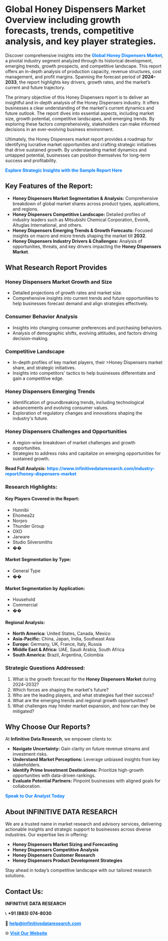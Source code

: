 <h1>Global Honey Dispensers Market Overview including growth forecasts, trends, competitive analysis, and key player strategies.</h1>
<p>
Discover comprehensive insights into the 
<a href="https://www.infinitivedataresearch.com/industry-report/honey-dispensers-market" rel="dofollow" style="color: #007BFF; text-decoration: none;"><strong>Global Honey Dispensers Market</strong></a>, a pivotal industry segment analyzed through its historical development, emerging trends, growth prospects, and competitive landscape. This report offers an in-depth analysis of production capacity, revenue structures, cost management, and profit margins. Spanning the forecast period of <strong>2024–2033</strong>, the report highlights key drivers, growth rates, and the market’s current and future trajectory.
</p>
<p>
The primary objective of this Honey Dispensers report is to deliver an insightful and in-depth analysis of the Honey Dispensers industry. It offers businesses a clear understanding of the market's current dynamics and future outlook. The report dives into essential aspects, including market size, growth potential, competitive landscapes, and emerging trends. By exploring these factors comprehensively, stakeholders can make informed decisions in an ever-evolving business environment.
</p>
<p>
Ultimately, the Honey Dispensers market report provides a roadmap for identifying lucrative market opportunities and crafting strategic initiatives that drive sustained growth. By understanding market dynamics and untapped potential, businesses can position themselves for long-term success and profitability.
</p>
<p>
<a href="https://www.infinitivedataresearch.com/request-sample/reportId=108068" style="color: #007BFF; text-decoration: none;"><strong>Explore Strategic Insights with the Sample Report Here</strong></a>
</p>

<h2>Key Features of the Report:</h2>
<ul>
<li><strong>Honey Dispensers Market Segmentation & Analysis:</strong> Comprehensive breakdown of global market shares across product types, applications, and regions.</li>
<li><strong>Honey Dispensers Competitive Landscape:</strong> Detailed profiles of industry leaders such as Mitsubishi Chemical Corporation, Evonik, Altuglas International, and others.</li>
<li><strong>Honey Dispensers Emerging Trends & Growth Forecasts:</strong> Focused insights on macro and micro trends shaping the market till <strong>2032</strong>.</li>
<li><strong>Honey Dispensers Industry Drivers & Challenges:</strong> Analysis of opportunities, threats, and key drivers impacting the <strong>Honey Dispensers Market</strong>.</li>
</ul>

<h2>What Research Report Provides</h2>
<h3>Honey Dispensers Market Growth and Size</h3>
<ul>
<li>Detailed projections of growth rates and market size.</li>
<li>Comprehensive insights into current trends and future opportunities to help businesses forecast demand and align strategies effectively.</li>
</ul>

<h3>Consumer Behavior Analysis</h3>
<ul>
<li>Insights into changing consumer preferences and purchasing behaviors.</li>
<li>Analysis of demographic shifts, evolving attitudes, and factors driving decision-making.</li>
</ul>

<h3>Competitive Landscape</h3>
<ul>
<li>In-depth profiles of key market players, their >Honey Dispensers market share, and strategic initiatives.</li>
<li>Insights into competitors' tactics to help businesses differentiate and gain a competitive edge.</li>
</ul>

<h3>Honey Dispensers Emerging Trends</h3>
<ul>
<li>Identification of groundbreaking trends, including technological advancements and evolving consumer values.</li>
<li>Exploration of regulatory changes and innovations shaping the industry's future.</li>
</ul>

<h3>Honey Dispensers Challenges and Opportunities</h3>
<ul>
<li>A region-wise breakdown of market challenges and growth opportunities.</li>
<li>Strategies to address risks and capitalize on emerging opportunities for sustained growth.</li>
</ul>
<p><strong>Read Full Analysis:</strong> <a href="https://www.infinitivedataresearch.com/industry-report/honey-dispensers-market" rel="dofollow" style="color: #007BFF; text-decoration: none;"><strong>https://www.infinitivedataresearch.com/industry-report/honey-dispensers-market</strong></a></p>
<h3>Research Highlights:</h3>
<h4>Key Players Covered in the Report:</h4>
<ul><li>Hunnibi</li><li>Ehomea2z</li><li>Norpro</li><li>Thunder Group</li><li>OXO</li><li>Jarware</li><li>Studio Silversmiths</li><li>��</li></ul>
<h4>Market Segmentation by Type:</h4>
<ul><li>General Type</li><li>��</li></ul>
<h4>Market Segmentation by Application:</h4>
<ul><li>Household</li><li>Commercial</li><li>��</li></ul>

<h4>Regional Analysis:</h4>
<ul>
<li><strong>North America:</strong> United States, Canada, Mexico</li>
<li><strong>Asia-Pacific:</strong> China, Japan, India, Southeast Asia</li>
<li><strong>Europe:</strong> Germany, UK, France, Italy, Russia</li>
<li><strong>Middle East & Africa:</strong> UAE, Saudi Arabia, South Africa</li>
<li><strong>South America:</strong> Brazil, Argentina, Colombia</li>
</ul>

<h3>Strategic Questions Addressed:</h3>
<ol>
<li>What is the growth forecast for the <strong>Honey Dispensers Market</strong> during 2024–2032?</li>
<li>Which forces are shaping the market's future?</li>
<li>Who are the leading players, and what strategies fuel their success?</li>
<li>What are the emerging trends and regional growth opportunities?</li>
<li>What challenges may hinder market expansion, and how can they be mitigated?</li>
</ol>

<h2>Why Choose Our Reports?</h2>
<p>At <strong>Infinitive Data Research</strong>, we empower clients to:</p>
<ul>
<li><strong>Navigate Uncertainty:</strong> Gain clarity on future revenue streams and investment risks.</li>
<li><strong>Understand Market Perceptions:</strong> Leverage unbiased insights from key stakeholders.</li>
<li><strong>Identify Prime Investment Destinations:</strong> Prioritize high-growth opportunities with data-driven rankings.</li>
<li><strong>Evaluate Potential Partners:</strong> Pinpoint businesses with aligned goals for collaboration.</li>
</ul>
<p><a href="https://www.infinitivedataresearch.com/industry-report/honey-dispensers-market" rel="dofollow" style="color: #007BFF; text-decoration: none;"><strong>Speak to Our Analyst Today</strong></a></p>

<h2>About INFINITIVE DATA RESEARCH</h2>
<p>We are a trusted name in market research and advisory services, delivering actionable insights and strategic support to businesses across diverse industries. Our expertise lies in offering:</p>
<ul>
<li><strong>Honey Dispensers Market Sizing and Forecasting</strong></li>
<li><strong>Honey Dispensers Competitive Analysis</strong></li>
<li><strong>Honey Dispensers Customer Research</strong></li>
<li><strong>Honey Dispensers Product Development Strategies</strong></li>
</ul>
<p>Stay ahead in today’s competitive landscape with our tailored research solutions.</p>

<h2>Contact Us:</h2>
<p><strong>INFINITIVE DATA RESEARCH</strong></p>
<p>📞 <strong>+91 (883) 074-8030</strong></p>
<p>📧 <strong><a href="mailto:help@infinitivedataresearch.com" style="color: #007BFF;">help@infinitivedataresearch.com</a></strong></p>
<p>🌐 <strong><a href="https://www.infinitivedataresearch.com" rel="dofollow" style="color: #007BFF;">Visit Our Website</a></strong></p>